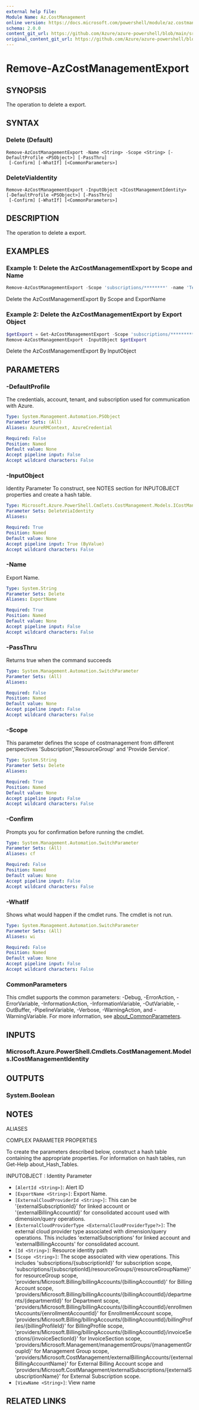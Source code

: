 ```yaml
---
external help file: 
Module Name: Az.CostManagement
online version: https://docs.microsoft.com/powershell/module/az.costmanagement/remove-azcostmanagementexport
schema: 2.0.0
content_git_url: https://github.com/Azure/azure-powershell/blob/main/src/CostManagement/help/Remove-AzCostManagementExport.md
original_content_git_url: https://github.com/Azure/azure-powershell/blob/main/src/CostManagement/help/Remove-AzCostManagementExport.md
---
```


# Remove-AzCostManagementExport

## SYNOPSIS
The operation to delete a export.

## SYNTAX

### Delete (Default)
```
Remove-AzCostManagementExport -Name <String> -Scope <String> [-DefaultProfile <PSObject>] [-PassThru]
 [-Confirm] [-WhatIf] [<CommonParameters>]
```

### DeleteViaIdentity
```
Remove-AzCostManagementExport -InputObject <ICostManagementIdentity> [-DefaultProfile <PSObject>] [-PassThru]
 [-Confirm] [-WhatIf] [<CommonParameters>]
```

## DESCRIPTION
The operation to delete a export.

## EXAMPLES

### Example 1: Delete the AzCostManagementExport by Scope and Name
```powershell
Remove-AzCostManagementExport -Scope 'subscriptions/********' -name 'TestExportDatasetAggregationInfoYouri'
```

Delete the AzCostManagementExport By Scope and ExportName

### Example 2: Delete the AzCostManagementExport by Export Object
```powershell
$getExport = Get-AzCostManagementExport -Scope 'subscriptions/*********' -name 'TestExportDatasetAggregationYouori'
Remove-AzCostManagementExport -InputObject $getExport
```

Delete the AzCostManagementExport By InputObject

## PARAMETERS

### -DefaultProfile
The credentials, account, tenant, and subscription used for communication with Azure.

```yaml
Type: System.Management.Automation.PSObject
Parameter Sets: (All)
Aliases: AzureRMContext, AzureCredential

Required: False
Position: Named
Default value: None
Accept pipeline input: False
Accept wildcard characters: False
```

### -InputObject
Identity Parameter
To construct, see NOTES section for INPUTOBJECT properties and create a hash table.

```yaml
Type: Microsoft.Azure.PowerShell.Cmdlets.CostManagement.Models.ICostManagementIdentity
Parameter Sets: DeleteViaIdentity
Aliases:

Required: True
Position: Named
Default value: None
Accept pipeline input: True (ByValue)
Accept wildcard characters: False
```

### -Name
Export Name.

```yaml
Type: System.String
Parameter Sets: Delete
Aliases: ExportName

Required: True
Position: Named
Default value: None
Accept pipeline input: False
Accept wildcard characters: False
```

### -PassThru
Returns true when the command succeeds

```yaml
Type: System.Management.Automation.SwitchParameter
Parameter Sets: (All)
Aliases:

Required: False
Position: Named
Default value: None
Accept pipeline input: False
Accept wildcard characters: False
```

### -Scope
This parameter defines the scope of costmanagement from different perspectives 'Subscription','ResourceGroup' and 'Provide Service'.

```yaml
Type: System.String
Parameter Sets: Delete
Aliases:

Required: True
Position: Named
Default value: None
Accept pipeline input: False
Accept wildcard characters: False
```

### -Confirm
Prompts you for confirmation before running the cmdlet.

```yaml
Type: System.Management.Automation.SwitchParameter
Parameter Sets: (All)
Aliases: cf

Required: False
Position: Named
Default value: None
Accept pipeline input: False
Accept wildcard characters: False
```

### -WhatIf
Shows what would happen if the cmdlet runs.
The cmdlet is not run.

```yaml
Type: System.Management.Automation.SwitchParameter
Parameter Sets: (All)
Aliases: wi

Required: False
Position: Named
Default value: None
Accept pipeline input: False
Accept wildcard characters: False
```

### CommonParameters
This cmdlet supports the common parameters: -Debug, -ErrorAction, -ErrorVariable, -InformationAction, -InformationVariable, -OutVariable, -OutBuffer, -PipelineVariable, -Verbose, -WarningAction, and -WarningVariable. For more information, see [about_CommonParameters](http://go.microsoft.com/fwlink/?LinkID=113216).

## INPUTS

### Microsoft.Azure.PowerShell.Cmdlets.CostManagement.Models.ICostManagementIdentity

## OUTPUTS

### System.Boolean

## NOTES

ALIASES

COMPLEX PARAMETER PROPERTIES

To create the parameters described below, construct a hash table containing the appropriate properties. For information on hash tables, run Get-Help about_Hash_Tables.


INPUTOBJECT <ICostManagementIdentity>: Identity Parameter
  - `[AlertId <String>]`: Alert ID
  - `[ExportName <String>]`: Export Name.
  - `[ExternalCloudProviderId <String>]`: This can be '{externalSubscriptionId}' for linked account or '{externalBillingAccountId}' for consolidated account used with dimension/query operations.
  - `[ExternalCloudProviderType <ExternalCloudProviderType?>]`: The external cloud provider type associated with dimension/query operations. This includes 'externalSubscriptions' for linked account and 'externalBillingAccounts' for consolidated account.
  - `[Id <String>]`: Resource identity path
  - `[Scope <String>]`: The scope associated with view operations. This includes 'subscriptions/{subscriptionId}' for subscription scope, 'subscriptions/{subscriptionId}/resourceGroups/{resourceGroupName}' for resourceGroup scope, 'providers/Microsoft.Billing/billingAccounts/{billingAccountId}' for Billing Account scope, 'providers/Microsoft.Billing/billingAccounts/{billingAccountId}/departments/{departmentId}' for Department scope, 'providers/Microsoft.Billing/billingAccounts/{billingAccountId}/enrollmentAccounts/{enrollmentAccountId}' for EnrollmentAccount scope, 'providers/Microsoft.Billing/billingAccounts/{billingAccountId}/billingProfiles/{billingProfileId}' for BillingProfile scope, 'providers/Microsoft.Billing/billingAccounts/{billingAccountId}/invoiceSections/{invoiceSectionId}' for InvoiceSection scope, 'providers/Microsoft.Management/managementGroups/{managementGroupId}' for Management Group scope, 'providers/Microsoft.CostManagement/externalBillingAccounts/{externalBillingAccountName}' for External Billing Account scope and 'providers/Microsoft.CostManagement/externalSubscriptions/{externalSubscriptionName}' for External Subscription scope.
  - `[ViewName <String>]`: View name

## RELATED LINKS

